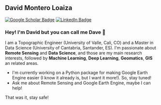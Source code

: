 ## David Montero Loaiza

[![Google Scholar Badge](https://img.shields.io/badge/Google-Scholar-red)](https://scholar.google.com/citations?user=-wTpOdsAAAAJ&hl=es&oi=ao)
[![LinkedIn Badge](https://img.shields.io/badge/Linked-In-blue)](https://www.linkedin.com/in/david-montero-loaiza/)

### Hey! I'm David but you can call me Dave 👋

I am a Topographic Engineer (University of Valle, Cali, CO) and a Master in Data Science (University of Cantabria, Santander, ES). I'm passionate about **Remote Sensing** and **Data Science**, and those are my main research interests, followed by **Machine Learning**, **Deep Learning**, **Geomatics**, **GIS** an related areas.

- I'm currently working on a Python package for making Google Earth Engine easier (I know it already is, but I want it more!). So, stay tuned!
- Ask me about Remote Sensing and Google Earth Engine, maybe I can help!

That was it, stay safe!

